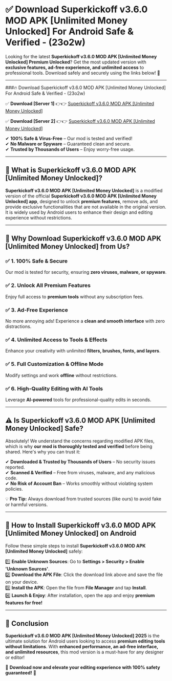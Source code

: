 
# ✅ Download Superkickoff v3.6.0 MOD APK [Unlimited Money Unlocked] For Android Safe & Verified -  (23o2w) 

Looking for the latest **Superkickoff v3.6.0 MOD APK [Unlimited Money Unlocked] Premium Unlocked**? Get the most updated version with **exclusive features, ad-free experience, and unlimited access** to professional tools. Download safely and securely using the links below! 🚀  

---

###🔥 Download Superkickoff v3.6.0 MOD APK [Unlimited Money Unlocked] For Android Safe & Verified -  (23o2w)  

✅ **Download [Server 1]** 👉👉 [Superkickoff v3.6.0 MOD APK [Unlimited Money Unlocked] ](https://apkcomod.com?title=Superkickoff_v3.6.0_MOD_APK_[Unlimited_Money_Unlocked])  

✅ **Download [Server 2]** 👉👉 [Superkickoff v3.6.0 MOD APK [Unlimited Money Unlocked] ](https://apkcomod.com?title=Superkickoff_v3.6.0_MOD_APK_[Unlimited_Money_Unlocked])  

✔ **100% Safe & Virus-Free** – Our mod is tested and verified!  
✔ **No Malware or Spyware** – Guaranteed clean and secure.  
✔ **Trusted by Thousands of Users** – Enjoy worry-free usage.  

---

## 📌 What is Superkickoff v3.6.0 MOD APK [Unlimited Money Unlocked]?  

**Superkickoff v3.6.0 MOD APK [Unlimited Money Unlocked]** is a modified version of the official **Superkickoff v3.6.0 MOD APK [Unlimited Money Unlocked] app**, designed to unlock **premium features**, remove ads, and provide exclusive functionalities that are not available in the original version. It is widely used by Android users to enhance their design and editing experience without restrictions.  

---

## 🌟 Why Download Superkickoff v3.6.0 MOD APK [Unlimited Money Unlocked] from Us?  

### ✅ 1. 100% Safe & Secure  
Our mod is tested for security, ensuring **zero viruses, malware, or spyware**.  

### ✅ 2. Unlock All Premium Features  
Enjoy full access to **premium tools** without any subscription fees.  

### ✅ 3. Ad-Free Experience  
No more annoying ads! Experience a **clean and smooth interface** with zero distractions.  

### ✅ 4. Unlimited Access to Tools & Effects  
Enhance your creativity with unlimited **filters, brushes, fonts, and layers**.  

### ✅ 5. Full Customization & Offline Mode  
Modify settings and work **offline** without restrictions.  

### ✅ 6. High-Quality Editing with AI Tools  
Leverage **AI-powered** tools for professional-quality edits in seconds.  

---

## ⚠️ Is Superkickoff v3.6.0 MOD APK [Unlimited Money Unlocked] Safe?  

Absolutely! We understand the concerns regarding modified APK files, which is why **our mod is thoroughly tested and verified** before being shared. Here's why you can trust it:  

✔ **Downloaded & Trusted by Thousands of Users** – No security issues reported.  
✔ **Scanned & Verified** – Free from viruses, malware, and any malicious code.  
✔ **No Risk of Account Ban** – Works smoothly without violating system policies.  

💡 **Pro Tip:** Always download from trusted sources (like ours) to avoid fake or harmful versions.  

---

## 📲 How to Install Superkickoff v3.6.0 MOD APK [Unlimited Money Unlocked] on Android  

Follow these simple steps to install **Superkickoff v3.6.0 MOD APK [Unlimited Money Unlocked]** safely:  

1️⃣ **Enable Unknown Sources**: Go to **Settings > Security > Enable 'Unknown Sources'**.  
2️⃣ **Download the APK File**: Click the download link above and save the file on your device.  
3️⃣ **Install the APK**: Open the file from **File Manager** and tap **Install**.  
4️⃣ **Launch & Enjoy**: After installation, open the app and enjoy **premium features for free!**  

---

## 🚀 Conclusion  

**Superkickoff v3.6.0 MOD APK [Unlimited Money Unlocked] 2025** is the ultimate solution for Android users looking to access **premium editing tools without limitations**. With **enhanced performance, an ad-free interface, and unlimited resources**, this mod version is a must-have for any designer or editor!  

🔻 **Download now and elevate your editing experience with 100% safety guaranteed!** 🔻  
